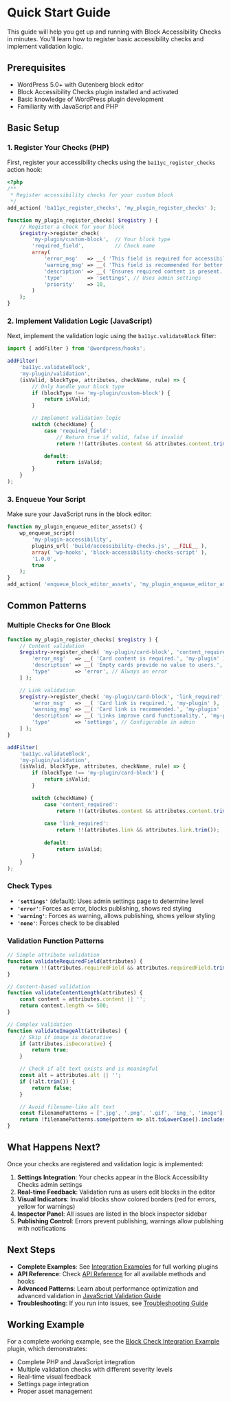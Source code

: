 # Quick Start Guide

This guide will help you get up and running with Block Accessibility Checks in minutes. You'll learn how to register basic accessibility checks and implement validation logic.

## Prerequisites

- WordPress 5.0+ with Gutenberg block editor
- Block Accessibility Checks plugin installed and activated
- Basic knowledge of WordPress plugin development
- Familiarity with JavaScript and PHP

## Basic Setup

### 1. Register Your Checks (PHP)

First, register your accessibility checks using the `ba11yc_register_checks` action hook:

```php
<?php
/**
 * Register accessibility checks for your custom block
 */
add_action( 'ba11yc_register_checks', 'my_plugin_register_checks' );

function my_plugin_register_checks( $registry ) {
	// Register a check for your block
	$registry->register_check(
		'my-plugin/custom-block',  // Your block type
		'required_field',          // Check name
		array(
			'error_msg'   => __( 'This field is required for accessibility.', 'my-plugin' ),
			'warning_msg' => __( 'This field is recommended for better accessibility.', 'my-plugin' ),
			'description' => __( 'Ensures required content is present.', 'my-plugin' ),
			'type'        => 'settings', // Uses admin settings
			'priority'    => 10,
		)
	);
}
```

### 2. Implement Validation Logic (JavaScript)

Next, implement the validation logic using the `ba11yc.validateBlock` filter:

```javascript
import { addFilter } from '@wordpress/hooks';

addFilter(
	'ba11yc.validateBlock',
	'my-plugin/validation',
	(isValid, blockType, attributes, checkName, rule) => {
		// Only handle your block type
		if (blockType !== 'my-plugin/custom-block') {
			return isValid;
		}

		// Implement validation logic
		switch (checkName) {
			case 'required_field':
				// Return true if valid, false if invalid
				return !!(attributes.content && attributes.content.trim());

			default:
				return isValid;
		}
	}
);
```

### 3. Enqueue Your Script

Make sure your JavaScript runs in the block editor:

```php
function my_plugin_enqueue_editor_assets() {
	wp_enqueue_script(
		'my-plugin-accessibility',
		plugins_url( 'build/accessibility-checks.js', __FILE__ ),
		array( 'wp-hooks', 'block-accessibility-checks-script' ),
		'1.0.0',
		true
	);
}
add_action( 'enqueue_block_editor_assets', 'my_plugin_enqueue_editor_assets' );
```

## Common Patterns

### Multiple Checks for One Block

```php
function my_plugin_register_checks( $registry ) {
	// Content validation
	$registry->register_check( 'my-plugin/card-block', 'content_required', [
		'error_msg'   => __( 'Card content is required.', 'my-plugin' ),
		'description' => __( 'Empty cards provide no value to users.', 'my-plugin' ),
		'type'        => 'error', // Always an error
	] );

	// Link validation
	$registry->register_check( 'my-plugin/card-block', 'link_required', [
		'error_msg'   => __( 'Card link is required.', 'my-plugin' ),
		'warning_msg' => __( 'Card link is recommended.', 'my-plugin' ),
		'description' => __( 'Links improve card functionality.', 'my-plugin' ),
		'type'        => 'settings', // Configurable in admin
	] );
}
```

```javascript
addFilter(
	'ba11yc.validateBlock',
	'my-plugin/validation',
	(isValid, blockType, attributes, checkName, rule) => {
		if (blockType !== 'my-plugin/card-block') {
			return isValid;
		}

		switch (checkName) {
			case 'content_required':
				return !!(attributes.content && attributes.content.trim());
			
			case 'link_required':
				return !!(attributes.link && attributes.link.trim());
			
			default:
				return isValid;
		}
	}
);
```

### Check Types

- **`'settings'`** (default): Uses admin settings page to determine level
- **`'error'`**: Forces as error, blocks publishing, shows red styling
- **`'warning'`**: Forces as warning, allows publishing, shows yellow styling
- **`'none'`**: Forces check to be disabled

### Validation Function Patterns

```javascript
// Simple attribute validation
function validateRequiredField(attributes) {
	return !!(attributes.requiredField && attributes.requiredField.trim());
}

// Content-based validation
function validateContentLength(attributes) {
	const content = attributes.content || '';
	return content.length <= 500;
}

// Complex validation
function validateImageAlt(attributes) {
	// Skip if image is decorative
	if (attributes.isDecorative) {
		return true;
	}

	// Check if alt text exists and is meaningful
	const alt = attributes.alt || '';
	if (!alt.trim()) {
		return false;
	}

	// Avoid filename-like alt text
	const filenamePatterns = ['.jpg', '.png', '.gif', 'img_', 'image'];
	return !filenamePatterns.some(pattern => alt.toLowerCase().includes(pattern));
}
```

## What Happens Next?

Once your checks are registered and validation logic is implemented:

1. **Settings Integration**: Your checks appear in the Block Accessibility Checks admin settings
2. **Real-time Feedback**: Validation runs as users edit blocks in the editor
3. **Visual Indicators**: Invalid blocks show colored borders (red for errors, yellow for warnings)
4. **Inspector Panel**: All issues are listed in the block inspector sidebar
5. **Publishing Control**: Errors prevent publishing, warnings allow publishing with notifications

## Next Steps

- **Complete Examples**: See [Integration Examples](integration-examples.md) for full working plugins
- **API Reference**: Check [API Reference](api-reference.md) for all available methods and hooks
- **Advanced Patterns**: Learn about performance optimization and advanced validation in [JavaScript Validation Guide](javascript-validation.md)
- **Troubleshooting**: If you run into issues, see [Troubleshooting Guide](troubleshooting.md)

## Working Example

For a complete working example, see the [Block Check Integration Example](https://github.com/troychaplin/block-check-integration-example) plugin, which demonstrates:

- Complete PHP and JavaScript integration
- Multiple validation checks with different severity levels
- Real-time visual feedback
- Settings page integration
- Proper asset management 
